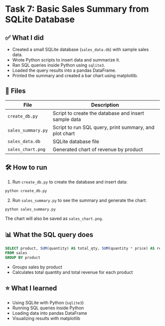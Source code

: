 # Task 7: Basic Sales Summary from SQLite Database

## ✅ What I did
- Created a small SQLite database (`sales_data.db`) with sample sales data.
- Wrote Python scripts to insert data and summarize it.
- Ran SQL queries inside Python using `sqlite3`.
- Loaded the query results into a pandas DataFrame.
- Printed the summary and created a bar chart using matplotlib.

## 📂 Files
| File | Description |
|-----|-------------|
| `create_db.py` | Script to create the database and insert sample data |
| `sales_summary.py` | Script to run SQL query, print summary, and plot chart |
| `sales_data.db` | SQLite database file |
| `sales_chart.png` | Generated chart of revenue by product |

## 🛠 How to run
1. Run `create_db.py` to create the database and insert data:
```bash
python create_db.py
```

2. Run `sales_summary.py` to see the summary and generate the chart:
```bash
python sales_summary.py
```

The chart will also be saved as `sales_chart.png`.

## 📊 What the SQL query does
```sql
SELECT product, SUM(quantity) AS total_qty, SUM(quantity * price) AS revenue
FROM sales
GROUP BY product
```
- Groups sales by product
- Calculates total quantity and total revenue for each product

## ⭐ What I learned
- Using SQLite with Python (`sqlite3`)
- Running SQL queries inside Python
- Loading data into pandas DataFrame
- Visualizing results with matplotlib
